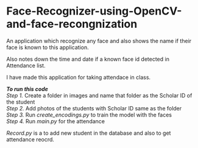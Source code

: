 # Face-Recognizer-using-OpenCV-and-face-recongnization

An application which recognize any face and also shows the name if their face is known to this application.

Also notes down the time and date if a known face id detected in Attendance list. 

I have made this application for taking attendace in class.

***To run this code***  <br />
*Step 1.* Create a folder in images and name that folder as the Scholar ID of the student <br />
*Step 2.* Add photos of the students with Scholar ID same as the folder  <br />
*Step 3.* Run *create_encodings.py* to train the model with the faces  <br />
*Step 4.* Run *main.py* for the attendance  <br />

*Record.py* is a to add new student in the database and also to get attendance reocrd.
